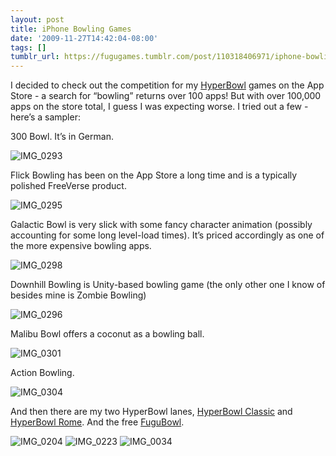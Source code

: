 ```yaml
---
layout: post
title: iPhone Bowling Games
date: '2009-11-27T14:42:04-08:00'
tags: []
tumblr_url: https://fugugames.tumblr.com/post/110318406971/iphone-bowling-games
---
```

I decided to check out the competition for my [HyperBowl](http://hyperbowl3d.com/) games on the App Store - a search for “bowling” returns over 100 apps! But with over 100,000 apps on the store total, I guess I was expecting worse. I tried out a few - here’s a sampler:

300 Bowl. It’s in German.

![IMG_0293](http://itshardtofondlepenguins.com/wp-content/uploads/2009/11/IMG_0293.png "IMG\_0293")

Flick Bowling has been on the App Store a long time and is a typically polished FreeVerse product.

![IMG_0295](http://itshardtofondlepenguins.com/wp-content/uploads/2009/11/IMG_0295.png "IMG\_0295")

Galactic Bowl is very slick with some fancy character animation (possibly accounting for some long level-load times). It’s priced accordingly as one of the more expensive bowling apps.

![IMG_0298](http://itshardtofondlepenguins.com/wp-content/uploads/2009/11/IMG_0298.png "IMG\_0298")

Downhill Bowling is Unity-based bowling game (the only other one I know of besides mine is Zombie Bowling)

![IMG_0296](http://itshardtofondlepenguins.com/wp-content/uploads/2009/11/IMG_0296.png "IMG\_0296")

Malibu Bowl offers a coconut as a bowling ball.

![IMG_0301](http://itshardtofondlepenguins.com/wp-content/uploads/2009/11/IMG_0301.png "IMG\_0301")

Action Bowling.

![IMG_0304](http://itshardtofondlepenguins.com/wp-content/uploads/2009/11/IMG_0304.png "IMG\_0304")

And then there are my two HyperBowl lanes, [HyperBowl Classic](http://itunes.com/app/hyperbowlclassic) and [HyperBowl Rome](http://itunes.com/app/hyperbowlrome). And the free [FuguBowl](http://itunes.com/app/fugubowl).

![IMG_0204](http://itshardtofondlepenguins.com/wp-content/uploads/2009/11/IMG_0204.png "IMG\_0204") ![IMG_0223](http://itshardtofondlepenguins.com/wp-content/uploads/2009/11/IMG_0223.png "IMG\_0223") ![IMG_0034](http://itshardtofondlepenguins.com/wp-content/uploads/2009/11/IMG_0034.png "IMG\_0034")

